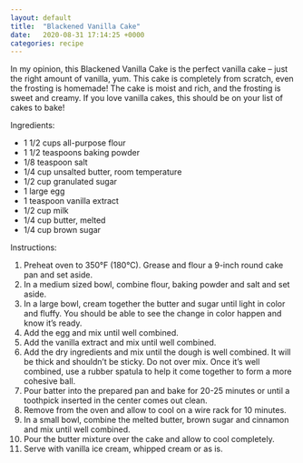 ```yaml
---
layout: default
title:  "Blackened Vanilla Cake"
date:   2020-08-31 17:14:25 +0000
categories: recipe
---
```

In my opinion, this Blackened Vanilla Cake is the perfect vanilla cake – just the right amount of vanilla, yum. This cake is completely from scratch, even the frosting is homemade! The cake is moist and rich, and the frosting is sweet and creamy. If you love vanilla cakes, this should be on your list of cakes to bake!


Ingredients:

- 1 1/2 cups all-purpose flour
- 1 1/2 teaspoons baking powder
- 1/8 teaspoon salt
- 1/4 cup unsalted butter, room temperature
- 1/2 cup granulated sugar
- 1 large egg
- 1 teaspoon vanilla extract
- 1/2 cup milk
- 1/4 cup butter, melted
- 1/4 cup brown sugar

Instructions:

1. Preheat oven to 350°F (180°C). Grease and flour a 9-inch round cake pan and set aside.
2. In a medium sized bowl, combine flour, baking powder and salt and set aside.
3. In a large bowl, cream together the butter and sugar until light in color and fluffy. You should be able to see the change in color happen and know it’s ready.
4. Add the egg and mix until well combined.
5. Add the vanilla extract and mix until well combined.
6. Add the dry ingredients and mix until the dough is well combined. It will be thick and shouldn’t be sticky. Do not over mix. Once it’s well combined, use a rubber spatula to help it come together to form a more cohesive ball.
7. Pour batter into the prepared pan and bake for 20-25 minutes or until a toothpick inserted in the center comes out clean.
8. Remove from the oven and allow to cool on a wire rack for 10 minutes.
9. In a small bowl, combine the melted butter, brown sugar and cinnamon and mix until well combined.
10. Pour the butter mixture over the cake and allow to cool completely.
11. Serve with vanilla ice cream, whipped cream or as is.

